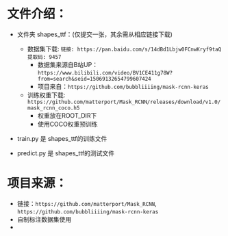 # 文件介绍：
* 文件夹 shapes_ttf：(仅提交一张，其余需从相应链接下载)
  * 数据集下载: `链接: https://pan.baidu.com/s/14dBd1Lbjw0FCnwKryf9taQ 提取码: 9457`
    * 数据集来源自B站UP：`https://www.bilibili.com/video/BV1CE411g78W?from=search&seid=15069132654799607424`
    * 项目来自：`https://github.com/bubbliiiing/mask-rcnn-keras`
  * 训练权重下载: `https://github.com/matterport/Mask_RCNN/releases/download/v1.0/mask_rcnn_coco.h5`
    * 权重放在ROOT_DIR下
    * 使用COCO权重预训练

* train.py 是 shapes_ttf的训练文件

* predict.py 是 shapes_ttf的测试文件



# 项目来源：
* 链接：`https://github.com/matterport/Mask_RCNN`, `https://github.com/bubbliiiing/mask-rcnn-keras`
* 自制标注数据集使用
* 

